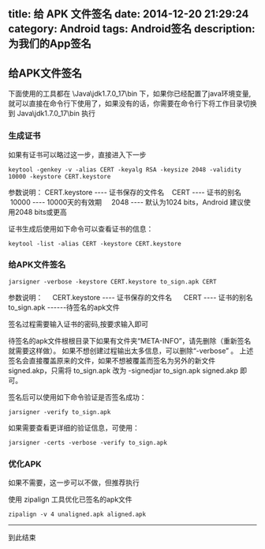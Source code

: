 title: 给 APK 文件签名
date: 2014-12-20 21:29:24
category: Android
tags: Android签名
description: 为我们的App签名
---
## 给APK文件签名

下面使用的工具都在 \Java\jdk1.7.0_17\bin 下，如果你已经配置了java环境变量,就可以直接在命令行下使用了，如果没有的话，你需要在命令行下将工作目录切换到 Java\jdk1.7.0_17\bin 执行
### 生成证书
如果有证书可以略过这一步，直接进入下一步

`keytool -genkey -v -alias CERT -keyalg RSA -keysize 2048 -validity 10000 -keystore CERT.keystore`

参数说明：
    CERT.keystore ---- 证书保存的文件名
    CERT ---- 证书的别名
    10000 ---- 10000天的有效期
    2048 ---- 默认为1024 bits，Android 建议使用2048 bits或更高

证书生成后使用如下命令可以查看证书的信息：

`keytool -list -alias CERT -keystore CERT.keystore`

### 给APK文件签名

`jarsigner -verbose -keystore CERT.keystore to_sign.apk CERT`

参数说明：
    CERT.keystore ---- 证书保存的文件名 
    CERT ---- 证书的别名 
    to_sign.apk ------待签名的apk文件

签名过程需要输入证书的密码,按要求输入即可

待签名的apk文件根根目录下如果有文件夹“META-INFO”，请先删除（重新签名就需要这样做）。
如果不想创建过程输出太多信息，可以删除“-verbose” 。
上述签名会直接覆盖原来的文件，如果不想被覆盖而签名为另外的新文件 signed.akp，只需将 to_sign.apk 改为 -signedjar to_sign.apk signed.akp 即可。

签名后可以使用如下命令验证是否签名成功：

`jarsigner -verify to_sign.apk`

如果需要查看更详细的验证信息，可使用：

`jarsigner -certs -verbose -verify to_sign.apk`

### 优化APK
如果不需要，这一步可以不做，但推荐执行

使用 zipalign 工具优化已签名的apk文件

`zipalign -v 4 unaligned.apk aligned.apk`

---
到此结束